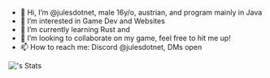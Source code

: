 - 👋 Hi, I’m @julesdotnet, male 16y/o, austrian, and program mainly in Java
- 👀 I’m interested in Game Dev and Websites
- 🌱 I’m currently learning Rust and
- 💞️ I’m looking to collaborate on my game, feel free to hit me up!
- 📫 How to reach me: Discord @julesdotnet, DMs open

![<username>'s Stats](https://github-readme-stats.vercel.app/api?username=julesdotnet&theme=neon&show_icons=true&hide_border=true&count_private=true)
